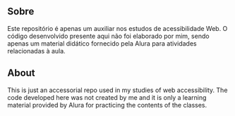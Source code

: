 ## Sobre

Este repositório é apenas um auxiliar nos estudos de acessibilidade Web. O código desenvolvido presente aqui não foi elaborado por mim, sendo apenas um material didático fornecido pela Alura para atividades relacionadas à aula.

## About

This is just an accessorial repo used in my studies of web accessibility. The code developed here was not created by me and it is only a learning material provided by Alura for practicing the contents of the classes.
